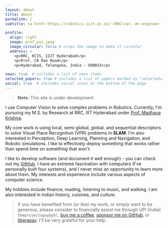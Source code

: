 ```yaml
---
layout: about
title: About
permalink: /
subtitle: <a href='https://robotics.iiit.ac.in/'>RRC</a>. An engineer first, a researcher afterwards.

profile:
  align: right
  image: prof_pic.jpeg
  image_circular: false # crops the image to make it circular
  address: >
    <p>RRC, KCIS, IIIT Hyderabad</p>
    <p>Prof. CR Rao Road</p>
    <p>Hyderabad, Telangana, India - 500032</p>

news: true  # includes a list of news items
selected_papers: true # includes a list of papers marked as "selected={true}"
social: true  # includes social icons at the bottom of the page
---
```


> **Note**: This site is under development

I use Computer Vision to solve complex problems in Robotics. Currently, I'm pursuing my M.S. by Research at RRC, IIIT Hyderabad under [Prof. Madhava Krishna](https://robotics.iiit.ac.in/faculty_mkrishna/).

My core work is using local, semi-global, global, and sequential descriptors to solve Visual Place Recognition (VPR) problems in **SLAM**. I'm also interested in Perception, Deep Learning, Planning and Navigation, and Robotic simulations. I like to effectively deploy something that works rather than spend time on something that won't.

I like to develop software (and document it well enough) - you can check out my [GitHub](https://github.com/TheProjectsGuy). I have an extreme fascination with computers (I've personally built four systems), and I never miss an opportunity to learn more about them. My interests and experience include various aspects of computer science.

My hobbies include finance, reading, listening to music, and walking. I am also interested in Indian history, cuisines, and culture.

> If you have benefited from (or like) my work, or simply want to be generous, please consider to financially assist me through UPI (India) `theprojectsguy@ybl`, [buy me a coffee](https://liberapay.com/avneesh_m/donate), [sponsor me on GitHub](https://github.com/sponsors/TheProjectsGuy), or [liberapay](https://liberapay.com/avneesh_m/donate). I'll be very grateful for your help.
